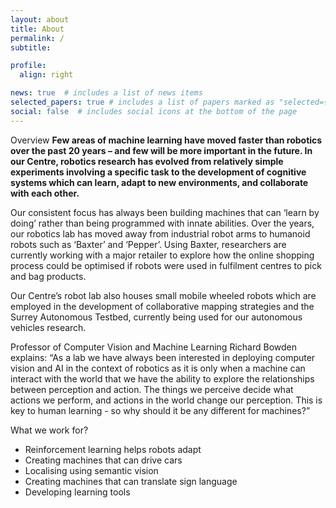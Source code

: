```yaml
---
layout: about
title: About
permalink: /
subtitle:

profile:
  align: right   

news: true  # includes a list of news items
selected_papers: true # includes a list of papers marked as "selected={true}"
social: false  # includes social icons at the bottom of the page
---
```


Overview
**Few areas of machine learning have moved faster than robotics over the past 20 years – and few will be more important in the future. In our Centre, robotics research has evolved from relatively simple experiments involving a specific task to the development of cognitive systems which can learn, adapt to new environments, and collaborate with each other.**

Our consistent focus has always been building machines that can ‘learn by doing’ rather than being programmed with innate abilities. Over the years, our robotics lab has moved away from industrial robot arms to humanoid robots such as ‘Baxter’ and ‘Pepper’. Using Baxter, researchers are currently working with a major retailer to explore how the online shopping process could be optimised if robots were used in fulfilment centres to pick and bag products.

Our Centre’s robot lab also houses small mobile wheeled robots which are employed in the development of collaborative mapping strategies and the Surrey Autonomous Testbed, currently being used for our autonomous vehicles research. 

Professor of Computer Vision and Machine Learning Richard Bowden explains: “As a lab we have always been interested in deploying computer vision and AI in the context of robotics as it is only when a machine can interact with the world that we have the ability to explore the relationships between perception and action. The things we perceive decide what actions we perform, and actions in the world change our perception. This is key to human learning - so why should it be any different for machines?”

What we work for?
- Reinforcement learning helps robots adapt
- Creating machines that can drive cars
- Localising using semantic vision
- Creating machines that can translate sign language
- Developing learning tools
